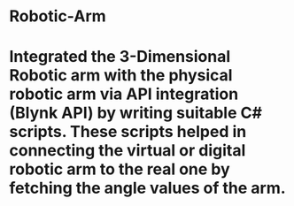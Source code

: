 # Robotic-Arm
# Integrated the 3-Dimensional Robotic arm with the physical robotic arm via API integration (Blynk API) by writing suitable C# scripts. These scripts helped in connecting the virtual or digital robotic arm to the real one by fetching the angle values of the arm.